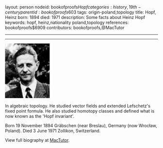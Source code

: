 layout: person
nodeid: bookofproofs$Hopf
categories: history,19th-century
parentid: bookofproofs$603
tags: origin-poland,topology
title: Hopf, Heinz
born: 1894
died: 1971
description: Some facts about Heinz Hopf
keywords: hopf, heinz,nationality poland,topology
references: bookofproofs$6909
contributors: bookofproofs,@MacTutor

---


---

![Hopf.jpg](https://github.com/bookofproofs/bookofproofs.github.io/blob/main/_sources/_assets/images/portraits/Hopf.jpg?raw=true)

In algebraic topology. He studied vector fields and extended Lefschetz's fixed point formula. He also studied homotopy classes and defined what is now known as the 'Hopf invariant'.

Born 19 November 1894 Gräbschen (near Breslau), Germany (now Wrocław, Poland). Died 3 June 1971 Zollikon, Switzerland.


View full biography at [MacTutor](https://mathshistory.st-andrews.ac.uk/Biographies/Hopf/).